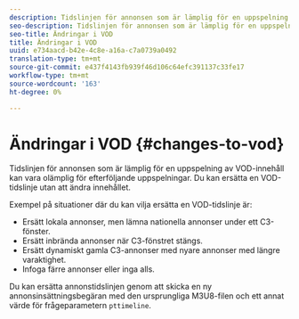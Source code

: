 ```yaml
---
description: Tidslinjen för annonsen som är lämplig för en uppspelning av VOD-innehåll kan vara olämplig för efterföljande uppspelningar. Du kan ersätta en VOD-tidslinje utan att ändra innehållet.
seo-description: Tidslinjen för annonsen som är lämplig för en uppspelning av VOD-innehåll kan vara olämplig för efterföljande uppspelningar. Du kan ersätta en VOD-tidslinje utan att ändra innehållet.
seo-title: Ändringar i VOD
title: Ändringar i VOD
uuid: e734aacd-b42e-4c8e-a16a-c7a0739a0492
translation-type: tm+mt
source-git-commit: e437f4143fb939f46d106c64efc391137c33fe17
workflow-type: tm+mt
source-wordcount: '163'
ht-degree: 0%

---
```



# Ändringar i VOD {#changes-to-vod}

Tidslinjen för annonsen som är lämplig för en uppspelning av VOD-innehåll kan vara olämplig för efterföljande uppspelningar. Du kan ersätta en VOD-tidslinje utan att ändra innehållet.

Exempel på situationer där du kan vilja ersätta en VOD-tidslinje är:

* Ersätt lokala annonser, men lämna nationella annonser under ett C3-fönster.
* Ersätt inbrända annonser när C3-fönstret stängs.
* Ersätt dynamiskt gamla C3-annonser med nyare annonser med längre varaktighet.
* Infoga färre annonser eller inga alls.

Du kan ersätta annonstidslinjen genom att skicka en ny annonsinsättningsbegäran med den ursprungliga M3U8-filen och ett annat värde för frågeparametern `pttimeline`.